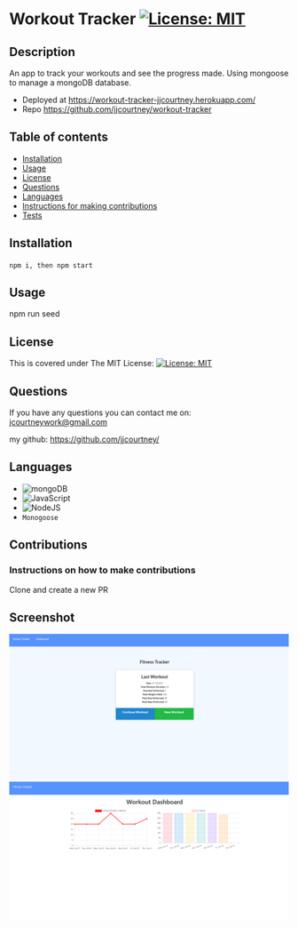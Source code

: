 # Workout Tracker [![License: MIT](https://img.shields.io/badge/License-MIT-yellow.svg)](https://opensource.org/licenses/MIT)

## Description

An app to track your workouts and see the progress made. Using mongoose to manage a mongoDB database.

- Deployed at https://workout-tracker-jjcourtney.herokuapp.com/
- Repo https://github.com/jjcourtney/workout-tracker

## Table of contents

- [Installation](#installation)
- [Usage](#usage)
- [License](#license)
- [Questions](#questions)
- [Languages](#languages)
- [Instructions for making contributions](#contributions)
- [Tests](#tests)

## Installation

`npm i, then npm start`

## Usage

npm run seed

## License

This is covered under The MIT License:
[![License: MIT](https://img.shields.io/badge/License-MIT-yellow.svg)](https://opensource.org/licenses/MIT)

## Questions

If you have any questions you can contact me on:
jcourtneywork@gmail.com

my github:
https://github.com/jjcourtney/

## Languages

- ![mongoDB](https://img.shields.io/badge/MongoDB-4EA94B?style=for-the-badge&logo=mongodb&logoColor=white)
- ![JavaScript](https://img.shields.io/badge/javascript-%23323330.svg?style=for-the-badge&logo=javascript&logoColor=%23F7DF1E)
- ![NodeJS](https://img.shields.io/badge/node.js-%2343853D.svg?style=for-the-badge&logo=node.js&logoColor=white)
- `Monogoose`

## Contributions

### Instructions on how to make contributions

Clone and create a new PR

## Screenshot

![Screenshot](./assets/main.png)
![Screenshot](./assets/dashboard.png)
